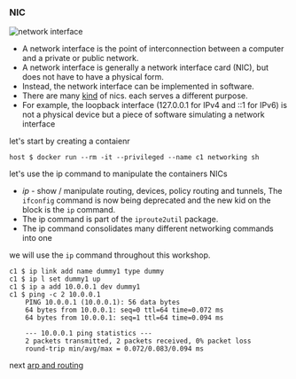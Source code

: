 ### NIC 
![network interface](https://docs.google.com/drawings/d/1ofppplY8hfjtnaOlcB9t1cqaPXsYfRx8P5Tj1oBWL2c/pub?w=753&h=485)

* A network interface is the point of interconnection between a computer and a private or public network. 
* A network interface is generally a network interface card (NIC), but does not have to have a physical form.
* Instead, the network interface can be implemented in software. 
* There are many [kind](http://www.dsm.fordham.edu/cgi-bin/man-cgi.pl?topic=ip-link) of nics. each serves a different purpose.
* For example, the loopback interface (127.0.0.1 for IPv4 and ::1 for IPv6) is not a physical device but a piece of software simulating a network interface

let's start by creating a contaienr
~~~
host $ docker run --rm -it --privileged --name c1 networking sh
~~~
let's use the ip command to manipulate the containers NICs

* *ip* - show / manipulate routing, devices, policy routing and tunnels, The `ifconfig` command is now being deprecated and the new kid on the block is the `ip` command.  
* The ip command is part of the `iproute2util` package. 
* The ip command consolidates many different networking commands into one

we will use the `ip` command throughout this workshop. 
~~~
c1 $ ip link add name dummy1 type dummy
c1 $ ip l set dummy1 up
c1 $ ip a add 10.0.0.1 dev dummy1
c1 $ ping -c 2 10.0.0.1
    PING 10.0.0.1 (10.0.0.1): 56 data bytes
    64 bytes from 10.0.0.1: seq=0 ttl=64 time=0.072 ms
    64 bytes from 10.0.0.1: seq=1 ttl=64 time=0.094 ms

    --- 10.0.0.1 ping statistics ---
    2 packets transmitted, 2 packets received, 0% packet loss
    round-trip min/avg/max = 0.072/0.083/0.094 ms
~~~


next [arp and routing](../03-arp-and-routing/README.md)